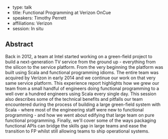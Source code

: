 - type: talk
- title: Functional Programming at Verizon OnCue
- speakers: Timothy Perrett
- affiliations: Verizon
- session: In situ

## Abstract 

Back in 2012, a team at Intel started working on a green-field project
to build a next-generation TV service from the ground up - everything
from the silicon to the service platform. From the very beginning the
platform was built using Scala and functional programming idioms. The
entire team was acquired by Verizon in early 2014 and we continue our
work on that very same service platform. This experience report
highlights how we grew our team from a small handful of engineers
doing functional programming to a well over a hundred engineers using
Scala every single day. This session also describes some of the
technical benefits and pitfalls our team encountered during the
process of building a large green-field system with Scala - where most
of the engineering staff were new to functional programming - and how
we went about edifying that large team on pure functional programming.
Finally, we'll cover some of the ways packaging functional APIs can
bridge the skills gap in large teams and ease the transition to FP
whilst still allowing teams to ship operational systems.
